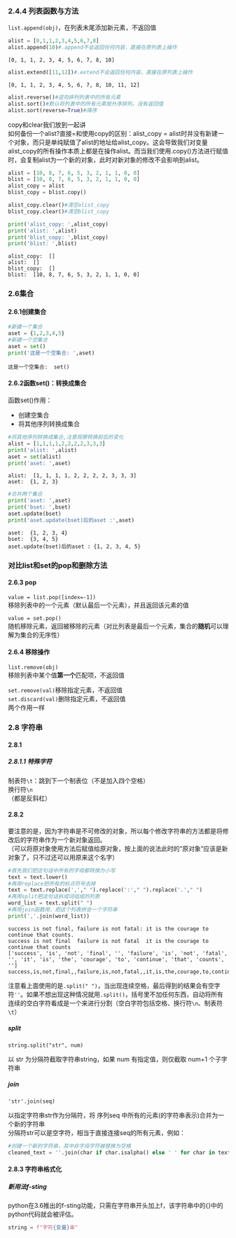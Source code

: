 ### 2.4.4 列表函数与方法

`list.append(obj)`，在列表末尾添加新元素，不返回值
```python
alist = [0,1,1,2,3,4,5,6,7,8]
alist.append(10)#.append不会返回任何内容，直接在原列表上操作
```
    [0, 1, 1, 2, 3, 4, 5, 6, 7, 8, 10]
    
```python
alist.extend([11,12])#.extend不会返回任何内容，直接在原列表上操作
```
    [0, 1, 1, 2, 3, 4, 5, 6, 7, 8, 10, 11, 12]

```python
alist.reverse()#逆向排列列表中的所有元素
alist.sort()#默认将列表中的所有元素按升序排列，没有返回值
alist.sort(reverse=True)#降序
```


copy和clear我们放到一起讲  
如何备份一个alist?直接=和使用copy的区别：alist_copy = alist时并没有新建一个对象，而只是单纯赋值了alist的地址给alist_copy。这会导致我们对变量alist_copy的所有操作本质上都是在操作alist。而当我们使用.copy()方法进行赋值时，会复制alist为一个新的对象，此时对新对象的修改不会影响到alist。

```python
alist = [10, 8, 7, 6, 5, 3, 2, 1, 1, 0, 0]
blist = [10, 8, 7, 6, 5, 3, 2, 1, 1, 0, 0]
alist_copy = alist
blist_copy = blist.copy()

alist_copy.clear()#清空alist_copy
blist_copy.clear()#清空blist_copy

print('alist_copy: ',alist_copy)
print('alist: ',alist)
print('blist_copy: ',blist_copy)
print('blist: ',blist)
```
    alist_copy:  []
    alist:  []
    blist_copy:  []
    blist:  [10, 8, 7, 6, 5, 3, 2, 1, 1, 0, 0]



### 2.6集合
#### 2.6.1创建集合
```python
#新建一个集合
aset = {1,2,3,4,5}
#新建一个空集合
aset = set()
print('这是一个空集合: ',aset)
```
    这是一个空集合:  set()

#### 2.6.2函数set()：转换成集合
函数set()作用：
* 创建空集合
* 将其他序列转换成集合
  
```python
#将其他序列转换成集合,注意观察转换前后的变化
alist = [1,1,1,1,2,2,2,2,3,3,3]
print('alist: ',alist)
aset = set(alist)
print('aset: ',aset)
```
    alist:  [1, 1, 1, 1, 2, 2, 2, 2, 3, 3, 3]
    aset:  {1, 2, 3}

```python
#合并两个集合
print('aset: ',aset)
print('bset: ',bset)
aset.update(bset)
print('aset.update(bset)后的aset :',aset)
```
    aset:  {1, 2, 3, 4}
    bset:  {3, 4, 5}
    aset.update(bset)后的aset : {1, 2, 3, 4, 5}

### 对比list和set的pop和删除方法
#### 2.6.3 pop
`value = list.pop([index=-1])`  
移除列表中的一个元素（默认最后一个元素），并且返回该元素的值

`value = set.pop()`  
随机移除元素，返回被移除的元素（对比列表是最后一个元素，集合的**随机**可以理解为集合的无序性）

#### 2.6.4 移除操作
`list.remove(obj)`  
移除列表中某个值**第一个**匹配项，不返回值

`set.remove(val)`移除指定元素，不返回值  
`set.discard(val)`删除指定元素，不返回值  
两个作用一样





### 2.8 字符串
#### 2.8.1
##### 2.8.1.1 特殊字符
制表符`\t`：跳到下一个制表位（不是加入四个空格）  
换行符`\n`  
（都是反斜杠）

#### 2.8.2
要注意的是，因为字符串是不可修改的对象，所以每个修改字符串的方法都是将修改后的字符串作为一个新对象返回。  
（可以将原对象使用方法后赋值给原对象，按上面的说法此时的“原对象”应该是新对象了，只不过还可以用原来这个名字）

```python
#首先我们把这句话中所有的字母都转换为小写
text = text.lower()
#再用replace把所有的标点符号去掉
text = text.replace(','," ").replace(':'," ").replace('.'," ")
#再用split把这句话拆成词组成的列表
word_list = text.split(" ")
#再用join函数用，把这个列表拼会一个字符串
print(','.join(word_list))
```
    success is not final, failure is not fatal: it is the courage to continue that counts.
    success is not final  failure is not fatal  it is the courage to continue that counts 
    ['success', 'is', 'not', 'final', '', 'failure', 'is', 'not', 'fatal', '', 'it', 'is', 'the', 'courage', 'to', 'continue', 'that', 'counts', '']
    success,is,not,final,,failure,is,not,fatal,,it,is,the,courage,to,continue,that,counts,

注意看上面使用的是`.split(" ")`，当出现连续空格，最后得到的结果会有空字符`''`。如果不想出现这种情况就用`.split()`，括号里不加任何东西，自动将所有连续的空白字符看成是一个来进行分割（空白字符包括空格、换行符`\n`、制表符`\t`）
##### split
    string.split("str", num)
以 str 为分隔符截取字符串string，如果 num 有指定值，则仅截取 num+1 个子字符串  

##### join
    'str'.join(seq)
以指定字符串str作为分隔符，将 序列seq 中所有的元素(的字符串表示)合并为一个新的字符串  
分隔符str可以是空字符，相当于直接连接seq的所有元素，例如：  
```python
#创建一个新的字符串，其中非字母字符被替换为空格
cleaned_text = ''.join(char if char.isalpha() else ' ' for char in text)
```

#### 2.8.3 字符串格式化
##### 新用法f-sting
python在3.6推出的f-sting功能，只需在字符串开头加上f，该字符串中的{}中的python代码就会被评估。
```python
string = f"字符{变量}串"
```
